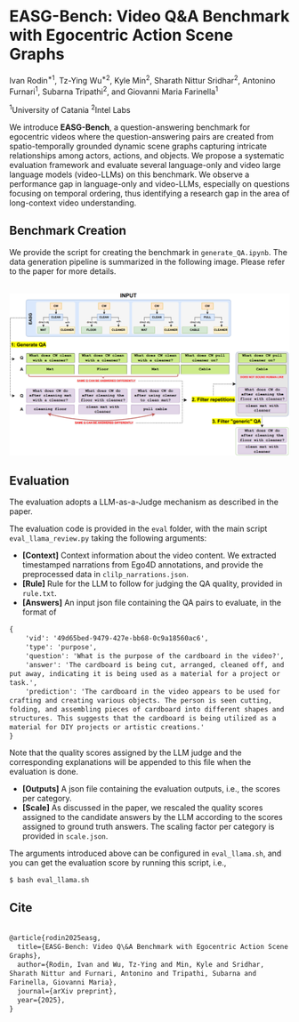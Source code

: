# EASG-Bench: Video Q&A Benchmark with Egocentric Action Scene Graphs
Ivan Rodin<sup>*1</sup>, Tz-Ying Wu<sup>*2</sup>, Kyle Min<sup>2</sup>, Sharath Nittur Sridhar<sup>2</sup>, Antonino Furnari<sup>1</sup>, Subarna Tripathi<sup>2</sup>, and Giovanni Maria Farinella<sup>1</sup>  

<sup>1</sup>University of Catania    <sup>2</sup>Intel Labs

We introduce **EASG-Bench**, a question-answering benchmark for egocentric videos where the question-answering pairs are created from spatio-temporally grounded dynamic scene graphs capturing intricate relationships among actors, actions, and objects. We propose a systematic evaluation framework and evaluate several language-only and video large language models (video-LLMs) on this benchmark. We observe a performance gap in language-only and video-LLMs, especially on questions focusing on temporal ordering, thus identifying a research gap in the area of long-context video understanding.

## Benchmark Creation
We provide the script for creating the benchmark in `generate_QA.ipynb`. The data generation pipeline is summarized in the following image. Please refer to the paper for more details.

<p align="center">
  <img src="pipeline.png" alt="Centered Image" width="600"/>
</p>


## Evaluation
The evaluation adopts a LLM-as-a-Judge mechanism as described in the paper.

The evaluation code is provided in the `eval` folder, with the main script `eval_llama_review.py` taking the following arguments:
- **[Context]** Context information about the video content. We extracted timestamped narrations from Ego4D annotations, and provide the preprocessed data in `clilp_narrations.json`.
- **[Rule]** Rule for the LLM to follow for judging the QA quality, provided in `rule.txt`.
- **[Answers]** An input json file containing the QA pairs to evaluate, in the format of
```
{
    'vid': '49d65bed-9479-427e-bb68-0c9a18560ac6',
    'type': 'purpose',
    'question': 'What is the purpose of the cardboard in the video?',
    'answer': 'The cardboard is being cut, arranged, cleaned off, and put away, indicating it is being used as a material for a project or task.',
    'prediction': 'The cardboard in the video appears to be used for crafting and creating various objects. The person is seen cutting, folding, and assembling pieces of cardboard into different shapes and structures. This suggests that the cardboard is being utilized as a material for DIY projects or artistic creations.'
}
```
Note that the quality scores assigned by the LLM judge and the corresponding explanations will be appended to this file when the evaluation is done.
- **[Outputs]** A json file containing the evaluation outputs, i.e., the scores per category.
- **[Scale]** As discussed in the paper, we rescaled the quality scores assigned to the candidate answers by the LLM according to the scores assigned to ground truth answers. The scaling factor per category is provided in `scale.json`.

The arguments introduced above can be configured in `eval_llama.sh`, and you can get the evaluation score by running this script, i.e.,
```
$ bash eval_llama.sh
```

## Cite
```

@article{rodin2025easg,
  title={EASG-Bench: Video Q\&A Benchmark with Egocentric Action Scene Graphs},
  author={Rodin, Ivan and Wu, Tz-Ying and Min, Kyle and Sridhar, Sharath Nittur and Furnari, Antonino and Tripathi, Subarna and Farinella, Giovanni Maria},
  journal={arXiv preprint},
  year={2025},
}
```
